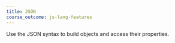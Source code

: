 ```yaml
---
title: JSON
course_outcome: js-lang-features
---
```

Use the JSON syntax to build objects and access their properties.
